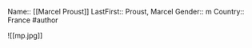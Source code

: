 Name:: [[Marcel Proust]]
LastFirst:: Proust, Marcel
Gender:: m
Country:: France
#author

![[mp.jpg]]